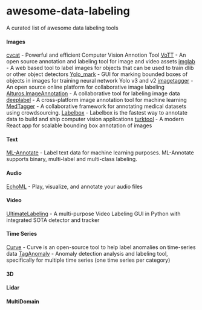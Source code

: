 # awesome-data-labeling

A curated list of awesome data labeling tools

#### Images

[cvcat](https://github.com/opencv/cvat) - Powerful and efficient Computer Vision Annotion Tool
[VoTT](https://github.com/microsoft/VoTT) - An open source annotation and labeling tool for image and video assets
[imglab](https://github.com/NaturalIntelligence/imglab) - A web based tool to label images for objects that can be used to train dlib or other object detectors
[Yolo_mark](https://github.com/AlexeyAB/Yolo_mark) - GUI for marking bounded boxes of objects in images for training neural network Yolo v3 and v2
[imagetagger](https://github.com/bit-bots/imagetagger) - An open source online platform for collaborative image labeling
[Alturos.ImageAnnotation](https://github.com/AlturosDestinations/Alturos.ImageAnnotation) - A collaborative tool for labeling image data
[deeplabel](https://github.com/jveitchmichaelis/deeplabel) - A cross-platform image annotation tool for machine learning
[MedTagger](https://github.com/medtagger/MedTagger) - A collaborative framework for annotating medical datasets using crowdsourcing.
[Labelbox](https://github.com/Labelbox/Labelbox) - Labelbox is the fastest way to annotate data to build and ship computer vision applications
[turktool](https://github.com/jaxony/turktool) - A modern React app for scalable bounding box annotation of images

#### Text

[ML-Annotate](https://github.com/planbrothers/ml-annotate) - Label text data for machine learning purposes. ML-Annotate supports binary, multi-label and multi-class labeling.

#### Audio

[EchoML](https://github.com/ritazh/EchoML) - Play, visualize, and annotate your audio files

#### Video 

[UltimateLabeling](https://github.com/alexandre01/UltimateLabeling) - A multi-purpose Video Labeling GUI in Python with integrated SOTA detector and tracker

#### Time Series

[Curve](https://github.com/baidu/Curve) - Curve is an open-source tool to help label anomalies on time-series data
[TagAnomaly](https://github.com/Microsoft/TagAnomaly) - Anomaly detection analysis and labeling tool, specifically for multiple time series (one time series per category)

#### 3D

#### Lidar

#### MultiDomain



